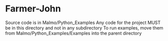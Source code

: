 # Farmer-John

Source code is in Malmo/Python_Examples
Any code for the project MUST be in this directory and not in any subdirectory
To run examples, move them from Malmo/Python_Examples/Examples into the parent directory
